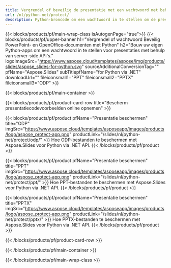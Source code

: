 ```yaml
---
title: Vergrendel of beveilig de presentatie met een wachtwoord met behulp van Python
url: /nl/python-net/protect/
description: Python-broncode om een ​​wachtwoord in te stellen om de presentatie te vergrendelen
---
```


{{< blocks/products/pf/main-wrap-class isAutogenPage="true">}}
{{< blocks/products/pf/upper-banner h1="Vergrendel of wachtwoord Beveilig PowerPoint- en OpenOffice-documenten met Python" h2="Bouw uw eigen Python-apps om een ​​wachtwoord in te stellen voor presentaties met behulp van server-side API's." logoImageSrc="https://www.aspose.cloud/templates/aspose/img/products/slides/aspose_slides-for-python.svg" sourceAdditionalConversionTag="" pfName="Aspose.Slides" subTitlepfName="for Python via .NET" downloadUrl="" fileiconsmall1="PPT" fileiconsmall2="PPTX" fileiconsmall3="ODP" >}}

{{< blocks/products/pf/main-container >}}

{{< blocks/products/pf/product-card-row title="Bescherm presentatiecodevoorbeelden online opnemen" >}}

{{< blocks/products/pf/product pfName="Presentatie beschermen" title="ODP" imgSrc="https://www.aspose.cloud/templates/asposeapp/images/products/logo/aspose_protect-app.png" productLink="/slides/nl/python-net/protect/odp/" >}}
Hoe ODP-bestanden te beschermen met Aspose.Slides voor Python via .NET API.
{{< /blocks/products/pf/product >}}

{{< blocks/products/pf/product pfName="Presentatie beschermen" title="PPT" imgSrc="https://www.aspose.cloud/templates/asposeapp/images/products/logo/aspose_protect-app.png" productLink="/slides/nl/python-net/protect/ppt/" >}}
Hoe PPT-bestanden te beschermen met Aspose.Slides voor Python via .NET API.
{{< /blocks/products/pf/product >}}

{{< blocks/products/pf/product pfName="Presentatie beschermen" title="PPTX" imgSrc="https://www.aspose.cloud/templates/asposeapp/images/products/logo/aspose_protect-app.png" productLink="/slides/nl/python-net/protect/pptx/" >}}
Hoe PPTX-bestanden te beschermen met Aspose.Slides voor Python via .NET API.
{{< /blocks/products/pf/product >}}



{{< /blocks/products/pf/product-card-row >}}

{{< /blocks/products/pf/main-container >}}
    
{{< /blocks/products/pf/main-wrap-class >}}